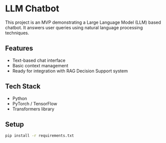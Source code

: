 # LLM Chatbot

This project is an MVP demonstrating a Large Language Model (LLM) based chatbot.
It answers user queries using natural language processing techniques.

## Features
- Text-based chat interface
- Basic context management
- Ready for integration with RAG Decision Support system

## Tech Stack
- Python
- PyTorch / TensorFlow
- Transformers library

## Setup
```bash
pip install -r requirements.txt